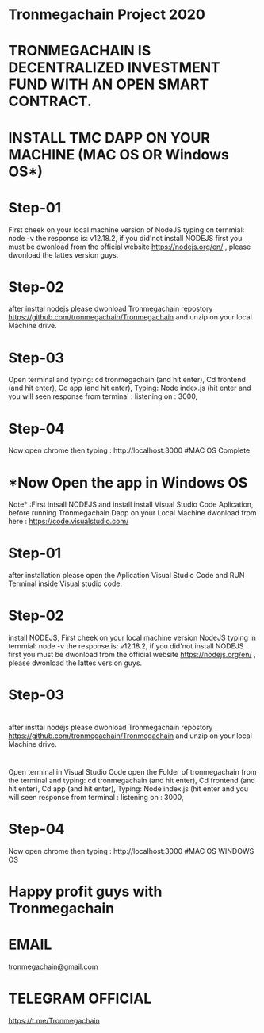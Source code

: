 # Tronmegachain Project 2020
# TRONMEGACHAIN IS  DECENTRALIZED INVESTMENT FUND WITH AN OPEN SMART CONTRACT.
#
#
#
# INSTALL TMC DAPP ON YOUR MACHINE (MAC OS OR Windows OS*)
#
# Step-01
First cheek on your local machine version of NodeJS typing on ternmial: node -v the response is: v12.18.2, if you did'not install NODEJS first you must be dwonload from the official website https://nodejs.org/en/ , please dwonload the lattes version guys.

# Step-02
after insttal nodejs please dwonload Tronmegachain repostory https://github.com/tronmegachain/Tronmegachain  and unzip on your local Machine drive.
#
# Step-03
Open terminal and  typing:  cd tronmegachain (and hit enter), Cd frontend (and hit enter), Cd app (and hit enter), Typing: Node index.js (hit enter and you will seen response from terminal :  listening on : 3000,
#
# Step-04
Now open chrome then typing : http://localhost:3000
#MAC OS Complete
#
#
#
# *Now Open the app in Windows OS
Note* :First intsall NODEJS and install install  Visual Studio Code Aplication, before running Tronmegachain Dapp on your Local Machine dwonload from here : https://code.visualstudio.com/

# Step-01
after installation please open the Aplication Visual Studio Code and RUN Terminal inside Visual studio code:
#
# Step-02
install NODEJS, First cheek on your local machine version NodeJS typing in ternmial: node -v the response is: v12.18.2, if you did'not install NODEJS first you must be dwonload from the official website https://nodejs.org/en/ , please dwonload the lattes version guys. 
#
# Step-03
#
after insttal nodejs please dwonload Tronmegachain repostory https://github.com/tronmegachain/Tronmegachain  and unzip on your local Machine drive.
#
Open terminal in Visual Studio Code open the Folder of tronmegachain from the terminal and  typing:  cd tronmegachain (and hit enter), Cd frontend (and hit enter), Cd app (and hit enter), Typing: Node index.js (hit enter and you will seen response from terminal :  listening on : 3000,
# Step-04
Now open chrome then typing : http://localhost:3000
#MAC OS WINDOWS OS
#
#
#
#
# Happy profit guys with Tronmegachain

# EMAIL
tronmegachain@gmail.com
#
# TELEGRAM OFFICIAL
https://t.me/Tronmegachain

